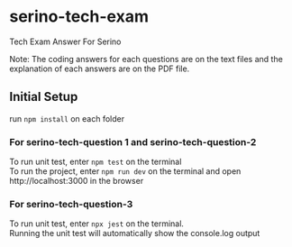 # serino-tech-exam
Tech Exam Answer For Serino

Note: The coding answers for each questions are on the text files and the explanation of each answers are on the PDF file.

## Initial Setup
run `npm install` on each folder

### For serino-tech-question 1 and serino-tech-question-2
To run unit test, enter `npm test` on the terminal  
To run the project, enter `npm run dev` on the terminal and open http://localhost:3000 in the browser

### For serino-tech-question-3
To run unit test, enter `npx jest` on the terminal.  
Running the unit test will automatically show the console.log output
